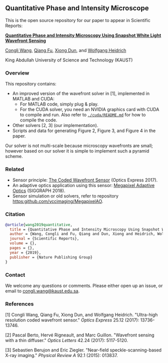 ## Quantitative Phase and Intensity Microscope
This is the open source repository for our paper to appear in Scientific Reports:

[**Quantitative Phase and Intensity Microscopy Using Snapshot White Light Wavefront Sensing**](<https://vccimaging.org/Publications/Wang2019QPM/>)

[Congli Wang](https://congliwang.github.io), [Qiang Fu](http://vccimaging.org/People/fuq/), [Xiong Dun](http://vccimaging.org/People/dunx/), and [Wolfgang Heidrich](http://vccimaging.org/People/heidriw/)

King Abdullah University of Science and Technology (KAUST)

### Overview

This repository contains:

- An improved version of the wavefront solver in [1], implemented in MATLAB and CUDA:
  - For MATLAB code, simply plug & play.
  - For the CUDA solver, you need an NVIDIA graphics card with CUDA to compile and run. Also refer to [`./cuda/README.md`](./cuda/README.md) for how to compile the code.
- Other solvers [2, 3] (our implementation).
- Scripts and data for generating Figure 2, Figure 3, and Figure 4 in the paper.

Our solver is not multi-scale because microscopy wavefronts are small; however based on our solver it is simple to implement such a pyramid scheme.

### Related

- Sensor principle: [The Coded Wavefront Sensor](https://vccimaging.org/Publications/Wang2017CWS/>) (Optics Express 2017).
- An adaptive optics application using this sensor: [Megapixel Adaptive Optics](<https://vccimaging.org/Publications/Wang2018AdaptiveOptics/>) (SIGGRAPH 2018).
- Sensor simulation or old solvers, refer to repository <https:github.com/vccimaging/MegapixelAO>.


### Citation

```bibtex
@article{wang2019quantitative,
  title = {Quantitative Phase and Intensity Microscopy Using Snapshot White Light Wavefront Sensing},
  author = {Wang, Congli and Fu, Qiang and Dun, Xiong and Heidrich, Wolfgang},
  journal = {Scientific Reports},
  volume = {},
  pages = {},
  year = {2019},
  publisher = {Nature Publishing Group}
}
```

### Contact

We welcome any questions or comments. Please either open up an issue, or email to congli.wang@kaust.edu.sa.

### References

[1] Congli Wang, Qiang Fu, Xiong Dun, and Wolfgang Heidrich. "Ultra-high resolution coded wavefront sensor." *Optics Express* 25.12 (2017): 13736-13746.

[2] Pascal Berto, Hervé Rigneault, and Marc Guillon. "Wavefront sensing with a thin diffuser." *Optics Letters* 42.24 (2017): 5117-5120.

[3] Sebastien Berujon and Eric Ziegler. "Near-field speckle-scanning-based X-ray imaging." *Physical Review A* 92.1 (2015): 013837.
